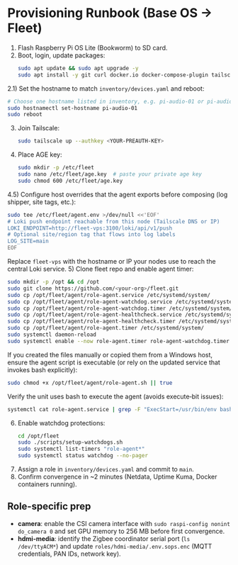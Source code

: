 # Provisioning Runbook (Base OS → Fleet)

1) Flash Raspberry Pi OS Lite (Bookworm) to SD card.
2) Boot, login, update packages:
   ```bash
   sudo apt update && sudo apt upgrade -y
   sudo apt install -y git curl docker.io docker-compose-plugin tailscale sops jq alsa-utils
   ```
2.1) Set the hostname to match `inventory/devices.yaml` and reboot:
   ```bash
   # Choose one hostname listed in inventory, e.g. pi-audio-01 or pi-audio-02
   sudo hostnamectl set-hostname pi-audio-01
   sudo reboot
   ```
3) Join Tailscale:
   ```bash
   sudo tailscale up --authkey <YOUR-PREAUTH-KEY>
   ```
4) Place AGE key:
   ```bash
   sudo mkdir -p /etc/fleet
   sudo nano /etc/fleet/age.key  # paste your private age key
   sudo chmod 600 /etc/fleet/age.key
   ```
4.5) Configure host overrides that the agent exports before composing (log shipper, site tags, etc.):
   ```bash
   sudo tee /etc/fleet/agent.env >/dev/null <<'EOF'
   # Loki push endpoint reachable from this node (Tailscale DNS or IP)
   LOKI_ENDPOINT=http://fleet-vps:3100/loki/api/v1/push
   # Optional site/region tag that flows into log labels
   LOG_SITE=main
   EOF
   ```
   Replace `fleet-vps` with the hostname or IP your nodes use to reach the central Loki service.
5) Clone fleet repo and enable agent timer:
   ```bash
   sudo mkdir -p /opt && cd /opt
   sudo git clone https://github.com/<your-org>/fleet.git
   sudo cp /opt/fleet/agent/role-agent.service /etc/systemd/system/
   sudo cp /opt/fleet/agent/role-agent-watchdog.service /etc/systemd/system/
   sudo cp /opt/fleet/agent/role-agent-watchdog.timer /etc/systemd/system/
   sudo cp /opt/fleet/agent/role-agent-healthcheck.service /etc/systemd/system/
   sudo cp /opt/fleet/agent/role-agent-healthcheck.timer /etc/systemd/system/
   sudo cp /opt/fleet/agent/role-agent.timer /etc/systemd/system/
   sudo systemctl daemon-reload
   sudo systemctl enable --now role-agent.timer role-agent-watchdog.timer role-agent-healthcheck.timer
   ```

   If you created the files manually or copied them from a Windows host, ensure the agent script is executable (or rely on the updated service that invokes bash explicitly):
   ```bash
   sudo chmod +x /opt/fleet/agent/role-agent.sh || true
   ```

   Verify the unit uses bash to execute the agent (avoids execute‑bit issues):
   ```bash
   systemctl cat role-agent.service | grep -F "ExecStart=/usr/bin/env bash" -n || true
   ```
6) Enable watchdog protections:
   ```bash
   cd /opt/fleet
   sudo ./scripts/setup-watchdogs.sh
   sudo systemctl list-timers "role-agent*"
   sudo systemctl status watchdog --no-pager
   ```
7) Assign a role in `inventory/devices.yaml` and commit to `main`.
8) Confirm convergence in ~2 minutes (Netdata, Uptime Kuma, Docker containers running).

## Role-specific prep

- **camera**: enable the CSI camera interface with `sudo raspi-config nonint do_camera 0` and set GPU memory to 256 MB before first convergence.
- **hdmi-media**: identify the Zigbee coordinator serial port (`ls /dev/ttyACM*`) and update `roles/hdmi-media/.env.sops.enc` (MQTT credentials, PAN IDs, network key).



